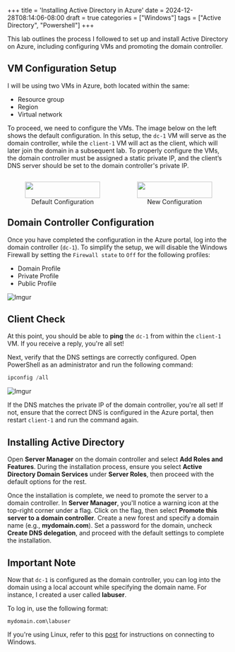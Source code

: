+++
title = 'Installing Active Directory in Azure'
date = 2024-12-28T08:14:06-08:00
draft = true
categories = ["Windows"]
tags = ["Active Directory", "Powershell"]
+++

This lab outlines the process I followed to set up and install Active Directory
on Azure, including configuring VMs and promoting the domain controller.

## VM Configuration Setup

I will be using two VMs in Azure, both located within the same:

- Resource group
- Region
- Virtual network

To proceed, we need to configure the VMs. The image below on the left shows the
default configuration. In this setup, the `dc-1` VM will serve as the domain
controller, while the `client-1` VM will act as the client, which will later
join the domain in a subsequent lab. To properly configure the VMs, the domain
controller must be assigned a static private IP, and the client’s DNS server
should be set to the domain controller's private IP.

<div style="display: flex; justify-content: space-between; gap: 4px;">
  <figure style="width: 50%; text-align: center;">
    <img src="https://i.imgur.com/pd3xYob.png" style="width: 100%;" />
    <figcaption>Default Configuration</figcaption>
  </figure>
  <figure style="width: 50%; text-align: center;">
    <img src="https://i.imgur.com/UqJ4SfR.png" style="width: 100%;" />
    <figcaption>New Configuration</figcaption>
  </figure>
</div>

## Domain Controller Configuration

Once you have completed the configuration in the Azure portal, log into the
domain controller (`dc-1`). To simplify the setup, we will disable the Windows
Firewall by setting the `Firewall state` to `Off` for the following profiles:

- Domain Profile
- Private Profile
- Public Profile

![Imgur](https://i.imgur.com/1h4uvp4.png "Disable Windows Firewall")

## Client Check

At this point, you should be able to **ping** the `dc-1` from within the
`client-1` VM. If you receive a reply, you're all set!

Next, verify that the DNS settings are correctly configured. Open PowerShell as
an administrator and run the following command:

```powershell
ipconfig /all
```

![Imgur](https://i.imgur.com/h2kBAlU.png "DNS for Client-1")

If the DNS matches the private IP of the domain controller, you're all set! If
not, ensure that the correct DNS is configured in the Azure portal, then restart
`client-1` and run the command again.

## Installing Active Directory

Open **Server Manager** on the domain controller and select
**Add Roles and Features**. During the installation process, ensure you select
**Active Directory Domain Services** under **Server Roles**, then proceed with
the default options for the rest.

Once the installation is complete, we need to promote the server to a domain
controller. In **Server Manager**, you'll notice a warning icon at the top-right
corner under a flag. Click on the flag, then select
**Promote this server to a domain controller**. Create a new forest and specify
a domain name (e.g., **mydomain.com**). Set a password for the domain, uncheck
**Create DNS delegation**, and proceed with the default settings to complete
the installation.

## Important Note

Now that `dc-1` is configured as the domain controller, you can log into the
domain using a local account while specifying the domain name. For instance, I
created a user called **labuser**.

To log in, use the following format:

```
mydomain.com\labuser
```

If you're using Linux, refer to this [post](./../../../connect-to-windows-with-freerdp/index.md#connecting-to-windows) for instructions on connecting to Windows.
